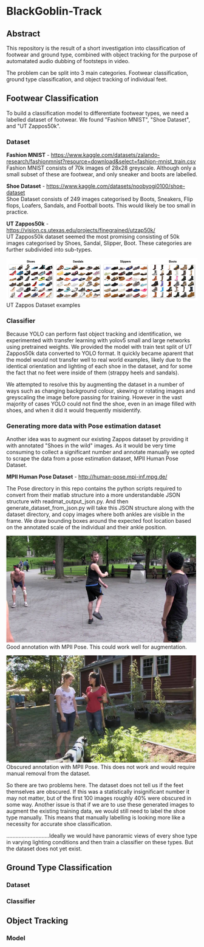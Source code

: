# BlackGoblin-Track

## **Abstract**

This repository is the result of a short investigation into classification of footwear and ground type, combined with object tracking for the purpose of automatated audio dubbing of footsteps in video.

The problem can be split into 3 main categories. Footwear classification, ground type classification, and object tracking of individual feet.

## **Footwear Classification**

To build a classification model to differentiate footwear types, we need a labelled dataset of footwear. We found "Fashion MNIST", "Shoe Dataset", and "UT Zappos50k".

### **Dataset**

**Fashion MNIST** - https://www.kaggle.com/datasets/zalando-research/fashionmnist?resource=download&select=fashion-mnist_train.csv <br>
Fashion MNIST consists of 70k images of 28x28 greyscale. Although only a small subset of these are footwear, and only sneaker and boots are labelled.

**Shoe Dataset** - https://www.kaggle.com/datasets/noobyogi0100/shoe-dataset <br>
Shoe Dataset consists of 249 images categorised by Boots, Sneakers, Flip flops, Loafers, Sandals, and Football boots. This would likely be too small in practice.

**UT Zappos50k** - https://vision.cs.utexas.edu/projects/finegrained/utzap50k/ <br>
UT Zappos50k dataset seemed the most promising consisting of 50k images categorised by Shoes, Sandal, Slipper, Boot. These categories are further subdivided into sub-types.

![This is an image](resources/images/utzap.png)<br>UT Zappos Dataset examples

### **Classifier**

Because YOLO can perform fast object tracking and identification, we experimented with transfer learning with yolov5 small and large networks using pretrained weights. We provided the model with train test split of UT Zappos50k data converted to YOLO format. It quickly became aparent that the model would not transfer well to real world examples, likely due to the identical orientation and lighting of each shoe in the dataset, and for some the fact that no feet were inside of them (strappy heels and sandals). 

We attempted to resolve this by augmenting the dataset in a number of ways such as changing background colour, skewing or rotating images and greyscaling the image before passing for training. However in the vast majority of cases YOLO could not find the shoe, even in an image filled with shoes, and when it did it would frequently misidentify.

### **Generating more data with Pose estimation dataset**

Another idea was to augment our existing Zappos dataset by providing it with annotated "Shoes in the wild" images. As it would be very time consuming to collect a significant number and annotate manually we opted to scrape the data from a pose estimation dataset, MPII Human Pose Dataset.

**MPII Human Pose Dataset** - http://human-pose.mpi-inf.mpg.de/

The Pose directory in this repo contains the python scripts required to convert from their matlab structure into a more understandable JSON structure with readmat_output_json.py. And then generate_dataset_from_json.py will take this JSON structure along with the dataset directory, and copy images where both ankles are visible in the frame. We draw bounding boxes around the expected foot location based on the annotated scale of the individual and their ankle position.

<img src="resources/images/023956189.jpg" width="500" /><br>Good annotation with MPII Pose. This could work  well for augmentation.

<img src="resources/images/062329813.jpg" width="500" /><br>Obscured annotation with MPII Pose. This does not work and would require manual removal from the dataset.

So there are two problems here. The dataset does not tell us if the feet themselves are obscured. If this was a statistically insignificant number it may not matter, but of the first 100 images roughly 40% were obscured in some way. Another issue is that if we are to use these generated images to augment the existing training data, we would still need to label the shoe type manually. This means that manually labelling is looking more like a necessity for accurate shoe classification.

............................Ideally we would have panoramic views of every shoe type in varying lighting conditions and then train a classifier on these types. But the dataset does not yet exist.

## **Ground Type Classification**

### **Dataset**

### **Classifier**

## **Object Tracking**

### **Model**